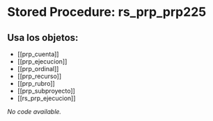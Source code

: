 # Stored Procedure: rs_prp_prp225

## Usa los objetos:
- [[prp_cuenta]]
- [[prp_ejecucion]]
- [[prp_ordinal]]
- [[prp_recurso]]
- [[prp_rubro]]
- [[prp_subproyecto]]
- [[rs_prp_ejecucion]]

*No code available.*
